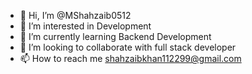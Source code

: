 - 👋 Hi, I’m @MShahzaib0512
- 👀 I’m interested in Development
- 🌱 I’m currently learning Backend Development
- 💞️ I’m looking to collaborate with full stack developer
- 📫 How to reach me shahzaibkhan112299@gmail.com


<!---
MShahzaib0512/MShahzaib0512 is a ✨ special ✨ repository because its `README.md` (this file) appears on your GitHub profile.
You can click the Preview link to take a look at your changes.
--->
